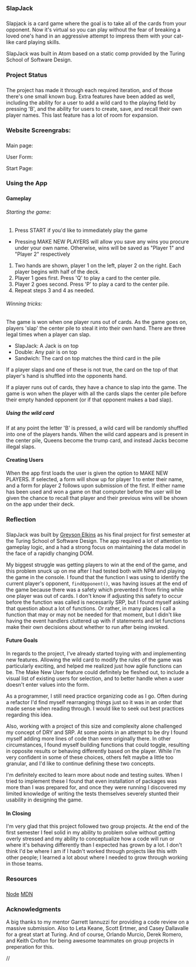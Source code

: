 ### SlapJack
###

Slapjack is a card game where the goal is to take all of the cards from your opponent. Now it's virtual so you can play without the fear of breaking a loved one's hand in an aggressive attempt to impress them with your cat-like card playing skills.

SlapJack was built in Atom based on a static comp provided by the Turing School of Software Design.

### Project Status
###

The project has made it through each required iteration, and of those there's one small known bug. Extra features have been added as well, including the ability for a user to add a wild card to the playing field by pressing 'B', and the ability for users to create, save, and recall their own player names. This last feature has a lot of room for expansion.

### Website Screengrabs:
###

Main page:

User Form:

Start Page:

### Using the App
###

#### Gameplay
###### Starting the game:
1. Press START if you'd like to immediately play the game
  * Pressing MAKE NEW PLAYERS will allow you save any wins you procure under your own name. Otherwise, wins will be saved as "Player 1" and "Player 2" respectively
1. Two hands are shown, player 1 on the left, player 2 on the right. Each player begins with half of the deck.
1. Player 1 goes first. Press 'Q' to play a card to the center pile.
1. Player 2 goes second. Press 'P' to play a card to the center pile.
1. Repeat steps 3 and 4 as needed.
###### Winning tricks:
The game is won when one player runs out of cards. As the game goes on, players 'slap' the center pile to steal it into their own hand. There are three legal times when a player can slap.
* SlapJack: A Jack is on top
* Double: Any pair is on top
* Sandwich: The card on top matches the third card in the pile    

If a player slaps and one of these is not true, the card on the top of that player's hand is shuffled into the opponents hand.

If a player runs out of cards, they have a chance to slap into the game. The game is won when the player with all the cards slaps the center pile before their empty handed opponent (or if that opponent makes a bad slap).

##### Using the wild card
If at any point the letter 'B' is pressed, a wild card will be randomly shuffled into one of the players hands. When the wild card appears and is present in the center pile, Queens become the trump card, and instead Jacks become illegal slaps.
#### Creating Users
When the app first loads the user is given the option to MAKE NEW PLAYERS. If selected, a form will show up for player 1 to enter their name, and a form for player 2 follows upon submission of the first. If either name has been used and won a game on that computer before the user will be given the chance to recall that player and their previous wins will be shown on the app under their deck.

### Reflection
###

SlapJack was built by [Greyson Elkins](https://www.github.com/GreysonElkins) as his final project for first semester at the Turing School of Software Design. The app required a lot of attention to gameplay logic, and a had a strong focus on maintaining the data model in the face of a rapidly changing DOM.

My biggest struggle was getting players to win at the end of the game, and this problem snuck up on me after I had tested both with NPM and playing the game in the console. I found that the function I was using to identify the current player's opponent, `findOpponent()`, was having issues at the end of the game because there was a safety which prevented it from firing while one player was out of cards. I don't know if adjusting this safety to occur before the function was called is necessarily SRP, but I found myself asking that question about a lot of functions. Or rather, in many places I call a function that may or may not be needed for that moment, but I didn't like having the event handlers cluttered up with if statements and let functions make their own decisions about whether to run after being invoked.

#### Future Goals
In regards to the project, I've already started toying with and implementing new features. Allowing the wild card to modify the rules of the game was particularly exciting, and helped me realized just how agile functions can be. The Make New User feature could definitely be fleshed out, to include a visual list of existing users for selection, and to better handle when a user doesn't enter values into the form.

As a programmer, I still need practice organizing code as I go. Often during a refactor I'd find myself rearranging things just so it was in an order that made sense when reading through. I would like to seek out best practices regarding this idea.

Also, working with a project of this size and complexity alone challenged my concept of DRY and SRP. At some points in an attempt to be dry I found myself adding more lines of code than were originally there. In other circumstances, I found myself building functions that could toggle, resulting in opposite results or behaving differently based on the player. While I'm very confident in some of these choices, others felt maybe a little too granular, and I'd like to continue defining these two concepts.

I'm definitely excited to learn more about node and testing suites. When I tried to implement these I found that even installation of packages was more than I was prepared for, and once they were running I discovered my limited knowledge of writing the tests themselves severely stunted their usability in designing the game.

#### In Closing
I'm very glad that this project followed two group projects. At the end of the first semester I feel solid in my ability to problem solve without getting overly stressed and my ability to conceptualize how a code will run or where it's behaving differently than I expected has grown by a lot. I don't think I'd be where I am if I hadn't worked through projects like this with other people; I learned a lot about where I needed to grow through working in those teams.

### Resources
###

[Node](https://nodejs.org/)
[MDN](https://developer.mozilla.org/)

### Acknowledgments
A big thanks to my mentor Garrett Iannuzzi for providing a code review on a massive submission. Also to Leta Keane, Scott Ertmer, and Casey Dallavalle for a great start at Turing. And of course, Orlando Murcio, Derek Romero, and Keith Crofton for being awesome teammates on group projects in preperation for this. 



//
